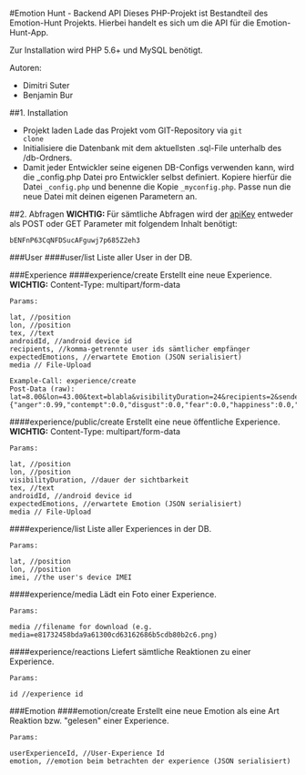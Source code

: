 #Emotion Hunt - Backend API
Dieses PHP-Projekt ist Bestandteil des Emotion-Hunt Projekts.
Hierbei handelt es sich um die API für die Emotion-Hunt-App. 

Zur Installation wird PHP 5.6+ und MySQL benötigt.

Autoren:
+ Dimitri Suter
+ Benjamin Bur


##1. Installation
+ Projekt laden
Lade das Projekt vom GIT-Repository via
<code>git clone</code>
+ Initialisiere die Datenbank mit dem aktuellsten .sql-File unterhalb des /db-Ordners.
+ Damit jeder Entwickler seine eigenen DB-Configs verwenden kann, wird die _config.php Datei pro Entwickler
selbst definiert. Kopiere hierfür die Datei <code>_config.php</code> und benenne die Kopie <code>_myconfig.php</code>.
Passe nun die neue Datei mit deinen eigenen Parametern an.

##2. Abfragen
<b>WICHTIG: </b> Für sämtliche Abfragen wird der <u>apiKey</u> entweder als POST oder GET Parameter mit folgendem Inhalt benötigt:

	bENFnP63CqNFDSucAFguwj7p685Z2eh3


###User
####user/list
Liste aller User in der DB.

###Experience
####experience/create
Erstellt eine neue Experience.<br/>
<b>WICHTIG:</b> Content-Type: multipart/form-data

	Params: 
	
	lat, //position
	lon, //position
	tex, //text
	androidId, //android device id
	recipients, //komma-getrennte user ids sämtlicher empfänger
	expectedEmotions, //erwartete Emotion (JSON serialisiert)
	media // File-Upload
	
	Example-Call: experience/create
	Post-Data (raw): lat=8.00&lon=43.00&text=blabla&visibilityDuration=24&recipients=2&sender=1&expectedEmotion={"anger":0.99,"contempt":0.0,"disgust":0.0,"fear":0.0,"happiness":0.0,"neutral":0.0,"sadness":0.0,"surprise":0.0}

####experience/public/create
Erstellt eine neue öffentliche Experience.<br/>
<b>WICHTIG:</b> Content-Type: multipart/form-data

	Params: 
	
	lat, //position
	lon, //position
	visibilityDuration, //dauer der sichtbarkeit
	tex, //text
	androidId, //android device id
	expectedEmotions, //erwartete Emotion (JSON serialisiert)
	media // File-Upload

####experience/list
Liste aller Experiences in der DB.

	Params: 
	
	lat, //position
	lon, //position
	imei, //the user's device IMEI

####experience/media
Lädt ein Foto einer Experience.

	Params: 
	
	media //filename for download (e.g. media=e81732458bda9a61300cd63162686b5cdb80b2c6.png)

####experience/reactions
Liefert sämtliche Reaktionen zu einer Experience.

	Params: 
	
	id //experience id

###Emotion
####emotion/create
Erstellt eine neue Emotion als eine Art Reaktion bzw. "gelesen" einer Experience.

	Params: 
	
	userExperienceId, //User-Experience Id
	emotion, //emotion beim betrachten der experience (JSON serialisiert)
